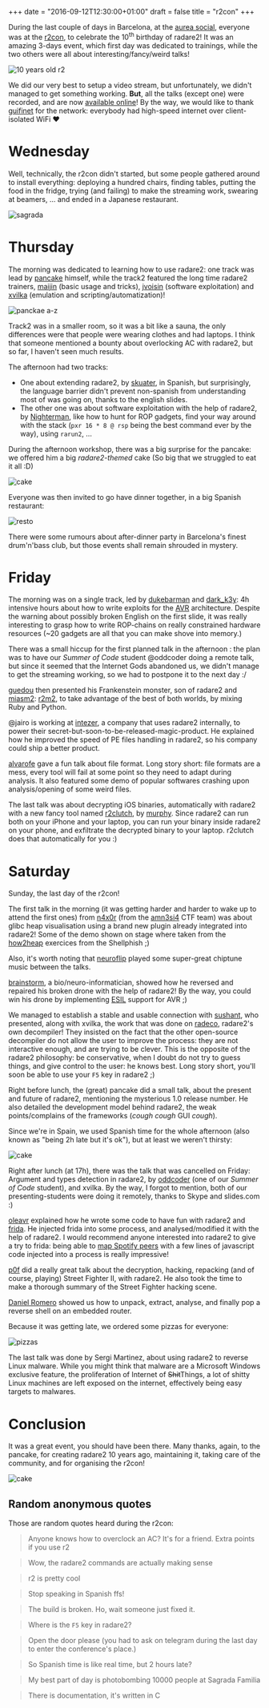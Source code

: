 +++
date = "2016-09-12T12:30:00+01:00"
draft = false
title = "r2con"
+++

During the last couple of days in Barcelona, at the [aurea social](http://www.aureasocial.org/), everyone was at the [r2con]( http://rada.re/con ), to celebrate the 10<sup>th</sup> birthday of radare2! It was an amazing 3-days event, which first day was dedicated to trainings, while the two others were all about interesting/fancy/weird talks!

![10 years old r2](/images/r2con_10yold.jpg)

We did our very best to setup a video stream, but unfortunately, we didn't managed to get something working. **But**, all the talks (except one) were recorded, and are now [available online](https://www.youtube.com/channel/UC3G6k7XfTgcWD2PJR8qJSkQ/videos?sort=dd&shelf_id=0&view=0)! By the way, we would like to thank [guifinet](https://guifi.net/en) for the network: everybody had high-speed internet over client-isolated WiFi ♥ 

# Wednesday

Well, technically, the r2con didn't started, but some people gathered around to install everything: deploying a hundred chairs, finding tables, putting the food in the fridge, trying (and failing) to make the streaming work, swearing at beamers, … and ended in a Japanese restaurant.

![sagrada](/images/r2con_sagrada.jpg)

# Thursday

The morning was dedicated to learning how to use radare2: one track was lead by [pancake](https://twitter.com/trufae) himself, while the track2 featured the long time radare2 trainers, [maijin](http://www.maijin.fr/) (basic usage and tricks), [jvoisin](https://dustri.org) (software exploitation) and [xvilka](https://twitter.com/akochkov) (emulation and scripting/automatization)!

![panckae a-z](/images/r2con_a2z.jpg)

Track2 was in a smaller room, so it was a bit like a sauna, the only differences were that people were wearing clothes and had laptops. I think that someone mentioned a bounty about overlocking AC with radare2, but so far, I haven't seen much results.  

The afternoon had two tracks:

- One about extending radare2, by [skuater](https://twitter.com/sanguinawer), in Spanish, but surprisingly, the language barrier didn't prevent non-spanish from understanding most of was going on, thanks to the english slides.
- The other one was about software exploitation with the help of radare2, by [Nighterman](https://twitter.com/NighterMan), like how to hunt for ROP gadgets, find your way around with the stack (`pxr 16 * 8 @ rsp` being the best command ever by the way), using `rarun2`, …

During the afternoon workshop, there was a big surprise for the pancake: we offered him a big *radare2-themed* cake (So big that we struggled to eat it all :D)

![cake](/images/r2con_cake.jpg)

Everyone was then invited to go have dinner together, in a big Spanish restaurant:

![resto](/images/r2con_resto.jpg)

There were some rumours about after-dinner party in Barcelona's finest drum'n'bass club, but those events shall remain shrouded in mystery.

# Friday

The morning was on a single track, led by [dukebarman](https://twitter.com/dukebarman) and [dark_k3y](https://twitter.com/dark_k3y): 4h intensive hours about how to write exploits for the [AVR](https://en.wikipedia.org/wiki/Atmel_AVR) architecture. Despite the warning about possibly broken English on the first slide, it was really interesting to grasp how to write ROP-chains on really constrained hardware resources (~20 gadgets are all that you can make shove into memory.)

There was a small hiccup for the first planned talk in the afternoon : the plan was to have our *Summer of Code* student @oddcoder doing a remote talk, but since it seemed that the Internet Gods abandoned us, we didn't manage to get the streaming working, so we had to postpone it to the next day :/

[guedou](https://twitter.com/guedou) then presented his Frankenstein monster, son of radare2 and [miasm2](https://github.com/cea-sec/miasm): [r2m2](https://github.com/guedou/r2m2), to take advantage of the best of both worlds, by mixing Ruby and Python.

@jairo is working at [intezer](Intezer), a company that uses radare2 internally, to power their secret-but-soon-to-be-released-magic-product. He explained how he improved the speed of PE files handling in radare2, so his company could ship a better product.

[alvarofe](https://twitter.com/alvaro_fe) gave a fun talk about file format. Long story short: file formats are a mess, every tool will fail at some point so they need to adapt during analysis. It also featured some demo of popular softwares crashing upon analysis/opening of some weird files.

The last talk was about decrypting iOS binaries, automatically with radare2 with a new fancy tool named [r2clutch](https://github.com/as0ler/r2clutch), by [murphy](https://twitter.com/as0ler). Since radare2 can run both on your iPhone and your laptop, you can run your binary inside radare2 on your phone, and exfiltrate the decrypted binary to your laptop. r2clutch does that automatically for you :)

# Saturday

Sunday, the last day of the r2con!

The first talk in the morning (it was getting harder and harder to wake up to attend the first ones) from [n4x0r](https://twitter.com/n4x0r_) (from the [amn3si4](https://www.amn3s1a.com) CTF team) was about glibc heap visualisation using a brand new  plugin already integrated into radare2! Some of the demo shown on stage where taken from the [how2heap](https://github.com/shellphish/how2heap) exercices from the Shellphish ;)

Also, it's worth noting that [neuroflip](https://twitter.com/neuroflip) played some super-great chiptune music between the talks.

[brainstorm](http://blogs.nopcode.org/about/), a bio/neuro-informatician, showed how he reversed and repaired his broken drone with the help of radare2! By the way, you could win his drone by implementing [ESIL](https://github.com/radare/radare2book/blob/master/esil.md) support for AVR ;)

We managed to establish a stable and usable connection with [sushant](https://twitter.com/_sushant94), who presented, along with xvilka, the work that was done on [radeco](https://github.com/radare/radeco-lib), radare2's own decompiler! They insisted on the fact that the other open-source decompiler do not allow the user to improve the process: they are not interactive enough, and are trying to be clever. This is the opposite of the radare2 philosophy: be conservative, when I doubt do not try to guess things, and give control to the user: he knows best.
Long story short, you'll soon be able to use your `F5` key in radare2 ;)

Right before lunch, the (great) pancake did a small talk, about the present and future of radare2, mentioning the mysterious 1.0 release number. He also detailed the development model behind radare2, the weak points/complains of the frameworks (*cough cough* GUI *cough*).

Since we're in Spain, we used Spanish time for the whole afternoon (also known
as "being 2h late but it's ok"), but at least we weren't thirsty:

![cake](/images/r2con_calimucho.jpg)

Right after lunch (at 17h), there was the talk that was cancelled on Friday: Argument and types detection in radare2, by [oddcoder](https://www.oddcoder.com/ ) (one of our *Summer of Code* student), and xvilka. By the way, I forgot to mention, both of our presenting-students were doing it remotely, thanks to Skype and slides.com :) 

[oleavr](https://twitter.com/oleavr) explained how he wrote some code to have fun with radare2 and [frida](http://frida.re). He injected frida into some process, and analysed/modified it with the help of radare2. I would recommend anyone interested into radare2 to give a try to frida: being able to [map Spotify peers](http://www.frida.re/docs/presentations/ncn-2015-cross-platform-reversing-with-frida.pdf) with a few lines of javascript code injected into a process is really impressive!

[p0f]( https://twitter.com/pof ) did a really great talk about the decryption, hacking, repacking (and of course, playing) Street Fighter II, with radare2. He also took the time to make a thorough summary of the Street Fighter hacking scene.

[Daniel Romero](https://twitter.com/daniel_rome) showed us how to unpack, extract, analyse, and finally pop a reverse shell on an embedded router. 

Because it was getting late, we ordered some pizzas for everyone:

![pizzas](/images/r2con_pizza.jpg)

The last talk was done by Sergi Martinez, about using radare2 to reverse Linux malware. While you might think that malware are a Microsoft Windows exclusive feature, the proliferation of Internet of <s>Shit</s>Things, a lot of shitty Linux machines are left exposed on the internet, effectively being easy targets to malwares. 

# Conclusion
It was a great event, you should have been there.
Many thanks, again, to the pancake, for creating radare2 10 years ago, maintaining it, taking care of the community, and for organising the r2con!

![cake](/images/r2con_everybody.jpg)



## Random anonymous quotes

Those are random quotes heard during the r2con:

> Anyone knows how to overclock an AC? It's for a friend. Extra points if you use r2

> Wow, the radare2 commands are actually making sense

> r2 is pretty cool

> Stop speaking in Spanish ffs!

> The build is broken. Ho, wait someone just fixed it.

> Where is the `F5` key in radare2?

> Open the door please (you had to ask on telegram during the last day to enter the conference's place.)

> So Spanish time is like real time, but 2 hours late?

> My best part of day is photobombing 10000 people at Sagrada Familia

> There is documentation, it's written in C



